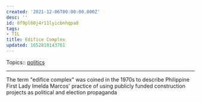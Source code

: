 ```yaml
---
created: '2021-12-06T00:00:00.000Z'
desc: ''
id: 8f9pl60j4r11lyicbnhqpa8
tags:
- TIL
title: Edifice Complex
updated: 1652818143761
---
```

   
Topics::  [politics](../topics/politics.md)   
   
   
---   
   
The term "edifice complex" was coined in the 1970s to describe Philippine First Lady Imelda Marcos' practice of using publicly funded construction projects as political and election propaganda